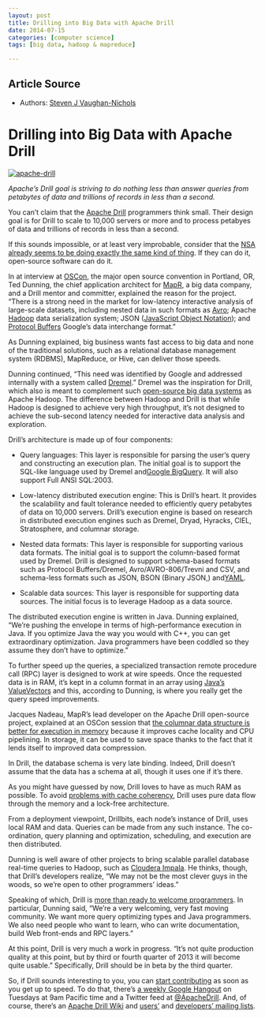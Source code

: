 ```yaml
---
layout: post
title: Drilling into Big Data with Apache Drill
date: 2014-07-15
categories: [computer science]
tags: [big data, hadoop & mapreduce]

---
```


## Article Source

* Authors: [Steven J Vaughan-Nichols](http://blog.smartbear.com/author/sjvn/ "Posts by Steven J Vaughan-Nichols")


Drilling into Big Data with Apache Drill 
===


[![apache-drill](http://blog.smartbear.com/wp-content/uploads/2013/08/apache-drill.jpg "Apache Drill Big Data")](http://blog.smartbear.com/wp-content/uploads/2013/08/apache-drill.jpg)

*Apache’s Drill goal is striving to do nothing less than answer queries
from petabytes of data and trillions of records in less than a second.*

You can’t claim that the [Apache
Drill](http://incubator.apache.org/drill/ "Interactive Query at Scale")
programmers think small. Their design goal is for Drill to scale to
10,000 servers or more and to process petabyes of data and trillions of
records in less than a second.

If this sounds impossible, or at least very improbable, consider that
the [NSA already seems to be doing exactly the same kind of
thing](http://www.itworld.com/big-data/366825/big-data-metadata-and-traffic-analysis-what-nsa-really-doing "Big data, metadata, and traffic analysis: What the NSA is really doing").
If they can do it, open-source software can do it.

In at interview at
[OSCon](http://www.oscon.com/oscon2013 "Open Source Convention"), the
major open source convention in Portland, OR, Ted Dunning, the chief
application architect for [MapR](http://www.mapr.com/ "MapR"), a big
data company, and a Drill mentor and committer, explained the reason for
the project. “There is a strong need in the market for low-latency
interactive analysis of large-scale datasets, including nested data in
such formats as
[Avro](http://avro.apache.org/docs/1.3.0/ "Welcome to Avro!"); Apache
[Hadoop](http://hadoop.apache.org/ "Welcome to Apache™ Hadoop®!") data
serialization system; JSON ([JavaScript Object
Notation](http://www.json.org/ "Introducing JSON")); and [Protocol
Buffers](https://code.google.com/p/protobuf/ "protobuf") Google’s data
interchange format.”

As Dunning explained, big business wants fast access to big data and
none of the traditional solutions, such as a relational database
management system (RDBMS), MapReduce, or Hive, can deliver those speeds.

Dunning continued, “This need was identified by Google and addressed
internally with a system called
[Dremel](http://research.google.com/pubs/pub36632.html "Dremel: Interactive Analysis of Web-Scale Datasets").”
Dremel was the inspiration for Drill, which also is meant to complement
such [open-source big data
systems](http://wiki.apache.org/incubator/DrillProposal "DrillProposal")
as Apache Hadoop. The difference between Hadoop and Drill is that while
Hadoop is designed to achieve very high throughput, it’s not designed to
achieve the sub-second latency needed for interactive data analysis and
exploration.

Drill’s architecture is made up of four components:

-   Query languages: This layer is responsible for parsing the user’s
    query and constructing an execution plan. The initial goal is to
    support the SQL-like language used by Dremel and[Google
    BigQuery](https://developers.google.com/bigquery/docs/query-reference "Query Reference").
    It will also support Full ANSI SQL:2003.

-   Low-latency distributed execution engine: This is Drill’s heart. It
    provides the scalability and fault tolerance needed to efficiently
    query petabytes of data on 10,000 servers. Drill’s execution engine
    is based on research in distributed execution engines such as
    Dremel, Dryad, Hyracks, CIEL, Stratosphere, and columnar storage.

-   Nested data formats: This layer is responsible for supporting
    various data formats. The initial goal is to support the
    column-based format used by Dremel. Drill is designed to support
    schema-based formats such as Protocol Buffers/Dremel,
    Avro/AVRO-806/Trevni and CSV, and schema-less formats such as JSON,
    BSON (Binary JSON,)
    and[YAML](http://www.yaml.org/ "YAML Ain't Markup Language").

-   Scalable data sources: This layer is responsible for supporting data
    sources. The initial focus is to leverage Hadoop as a data source.

The distributed execution engine is written in Java. Dunning explained,
“We’re pushing the envelope in terms of high-performance execution in
Java. If you optimize Java the way you would with C++, you can get
extraordinary optimization. Java programmers have been coddled so they
assume they don’t have to optimize.”

To further speed up the queries, a specialized transaction remote
procedure call (RPC) layer is designed to work at wire speeds. Once the
requested data is in RAM, it’s kept in a column format in an array using
[Java’s
ValueVectors](http://www.jessrules.com/docs/61/api/jess/ValueVector.html "Class ValueVector")
and this, according to Dunning, is where you really get the query speed
improvements.

Jacques Nadeau, MapR’s lead developer on the Apache Drill open-source
project, explained at an OSCon session that [the columnar data structure
is better for execution in
memory](http://www.slideshare.net/ApacheDrill/oscon-2013-apache-drill-workshop-part-2 "Apache Drill: Execution")
because it improves cache locality and CPU pipelining. In storage, it
can be used to save space thanks to the fact that it lends itself to
improved data compression.

In Drill, the database schema is very late binding. Indeed, Drill
doesn’t assume that the data has a schema at all, though it uses one if
it’s there.

As you might have guessed by now, Drill loves to have as much RAM as
possible. To avoid [problems with cache
coherency](http://practical-tech.com/infrastructure/cache-coherency-now-more-than-ever/31/ "Cache Coherency: Now More Than Ever"),
Drill uses pure data flow through the memory and a lock-free
architecture.

From a deployment viewpoint, Drillbits, each node’s instance of Drill,
uses local RAM and data. Queries can be made from any such instance. The
co-ordination, query planning and optimization, scheduling, and
execution are then distributed.

Dunning is well aware of other projects to bring scalable parallel
database real-time queries to Hadoop, such as [Cloudera
Impala](http://www.cloudera.com/content/cloudera/en/products/cdh/impala.html "Cloudera Impala").
He thinks, though, that Drill’s developers realize, “We may not be the
most clever guys in the woods, so we’re open to other programmers’
ideas.”

Speaking of which, Drill is [more than ready to welcome
programmers](http://blog.smartbear.com/programming/14-ways-to-contribute-to-open-source-without-being-a-programming-genius-or-a-rock-star/ "14 Ways to Contribute to Open Source without Being a Programming Genius or a Rock Star").
In particular, Dunning said, “We’re a very welcoming, very fast moving
community. We want more query optimizing types and Java programmers. We
also need people who want to learn, who can write documentation, build
Web front-ends and RPC layers.”

At this point, Drill is very much a work in progress. “It’s not quite
production quality at this point, but by third or fourth quarter of 2013
it will become quite usable.” Specifically, Drill should be in beta by
the third quarter.

So, if Drill sounds interesting to you, you can [start
contributing](https://cwiki.apache.org/confluence/display/DRILL/Contributing "How to Contribute to Apache Drill")
as soon as you get up to speed. To do that, there’s [a weekly Google
Hangout](https://plus.google.com/hangouts/_/ef3abafa7fa601a5208bee4c26fdeade3fd19bc6?authuser=1 "Google+ Apache Hangout")
on Tuesdays at 9am Pacific time and a Twitter feed at
[@ApacheDrill](https://twitter.com/ApacheDrill "Apache Drill"). And, of
course, there’s an [Apache Drill
Wiki](https://cwiki.apache.org/confluence/display/DRILL/Apache+Drill+Wiki "Apache Drill Wiki")
and
[users’](https://mail.google.com/mail/?view=cm&fs=1&tf=1&to=drill-user-subscribe@incubator.apache.org "drill-user-subscribe@incubator.apache.org")
and [developers’ mailing
lists](https://mail.google.com/mail/?view=cm&fs=1&tf=1&to=drill-dev-subscribe@incubator.apache.org).
